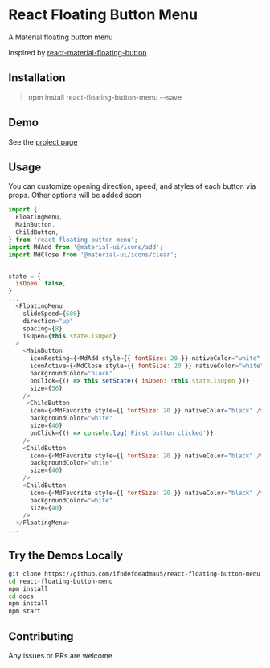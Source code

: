# React Floating Button Menu

A Material floating button menu

Inspired by [react-material-floating-button](https://github.com/nobitagit/react-material-floating-button)

## Installation

> npm install react-floating-button-menu --save

## Demo

See the [project page](https://ifndefdeadmau5.github.io/react-floating-button-menu/)

## Usage

You can customize opening direction, speed, and styles of each button via props. Other options will be added soon
```javascript
import {
  FloatingMenu,
  MainButton,
  ChildButton,
} from 'react-floating-button-menu';
import MdAdd from '@material-ui/icons/add';
import MdClose from '@material-ui/icons/clear';


state = {
  isOpen: false,
}
...
  <FloatingMenu
    slideSpeed={500}
    direction="up"
    spacing={8}
    isOpen={this.state.isOpen}
  >
    <MainButton
      iconResting={<MdAdd style={{ fontSize: 20 }} nativeColor="white" />}
      iconActive={<MdClose style={{ fontSize: 20 }} nativeColor="white" />}
      backgroundColor="black"
      onClick={() => this.setState({ isOpen: !this.state.isOpen })}
      size={56}
    />
     <ChildButton
      icon={<MdFavorite style={{ fontSize: 20 }} nativeColor="black" />}
      backgroundColor="white"
      size={40}
      onClick={() => console.log('First button clicked')}
    />
    <ChildButton
      icon={<MdFavorite style={{ fontSize: 20 }} nativeColor="black" />}
      backgroundColor="white"
      size={40}
    />
    <ChildButton
      icon={<MdFavorite style={{ fontSize: 20 }} nativeColor="black" />}
      backgroundColor="white"
      size={40}
    />
  </FloatingMenu>
...
```

## Try the Demos Locally
```sh
git clone https://github.com/ifndefdeadmau5/react-floating-button-menu.git
cd react-floating-button-menu
npm install
cd docs
npm install
npm start
```

## Contributing
Any issues or PRs are welcome
